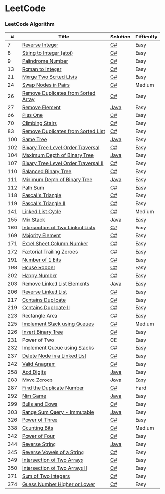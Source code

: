 #
# LeetCode

### **LeetCode Algorithm**

| # | Title | Solution | Difficulty |
| ------ | ------ | ------ | ------ |
| 7 | [Reverse Integer](https://oj.leetcode.com/problems/reverse-integer/) | [C#](https://github.com/UtahC/leetcode/blob/master/algorithms/reverse-integer/reverse-integer.cs) | Easy |
| 8 | [String to Integer (atoi)](https://oj.leetcode.com/problems/string-to-integer-atoi/) | [C#](https://github.com/UtahC/leetcode/blob/master/algorithms/string-to-integer/string-to-integer.cs) | Easy |
| 9 | [Palindrome Number](https://oj.leetcode.com/problems/palindrome-number/) | [C#](https://github.com/UtahC/leetcode/blob/master/algorithms/palindrome-number/palindrome-number.cs) | Easy |
| 13 | [Roman to Integer](https://oj.leetcode.com/problems/roman-to-integer/) | [C#](https://github.com/UtahC/leetcode/blob/master/algorithms/roman-to-integer/roman-to-integer.cs) | Easy |
| 21 | [Merge Two Sorted Lists](https://oj.leetcode.com/problems/merge-two-sorted-lists/) | [C#](https://github.com/UtahC/leetcode/blob/master/algorithms/merge-two-sorted-lists/merge-two-sorted-lists.cs) | Easy |
| 24 | [Swap Nodes in Pairs](https://oj.leetcode.com/problems/swap-nodes-in-pairs/) | [C#](https://github.com/UtahC/leetcode/blob/master/algorithms/swap-nodes-in-pairs/swap-nodes-in-pairs.cs) | Medium |
| 26 | [Remove Duplicates from Sorted Array](https://oj.leetcode.com/problems/remove-duplicates-from-sorted-array/) | [C#](https://github.com/UtahC/leetcode/blob/master/algorithms/remove-duplicates-from-sorted-array/remove-duplicates-from-sorted-array.cs) | Easy |
| 27 | [Remove Element](https://oj.leetcode.com/problems/remove-element/) | [Java](https://github.com/UtahC/leetcode/blob/master/algorithms/remove-element/remove-element.java) | Easy |
| 66 | [Plus One](https://oj.leetcode.com/problems/plus-one/) | [C#](https://github.com/UtahC/leetcode/blob/master/algorithms/plus-one/plus-one.cs) | Easy |
| 70 | [Climbing Stairs](https://oj.leetcode.com/problems/climbing-stairs/) | [C#](https://github.com/UtahC/leetcode/blob/master/algorithms/climbing-stairs/climbing-stairs.cs) | Easy |
| 83 | [Remove Duplicates from Sorted List](https://oj.leetcode.com/problems/remove-duplicates-from-sorted-list/) | [C#](https://github.com/UtahC/leetcode/blob/master/algorithms/remove-duplicates-from-sorted-list/remove-duplicates-from-sorted-list.cs) | Easy |
| 100 | [Same Tree](https://oj.leetcode.com/problems/same-tree/) | [Java](https://github.com/UtahC/leetcode/blob/master/algorithms/same-tree/same-tree.java) | Easy |
| 102 | [Binary Tree Level Order Traversal](https://oj.leetcode.com/problems/binary-tree-level-order-traversal/) | [C#](https://github.com/UtahC/leetcode/blob/master/algorithms/binary-tree-level-order-traversal/binary-tree-level-order-traversal.cs) | Easy |
| 104 | [Maximum Depth of Binary Tree](https://oj.leetcode.com/problems/maximum-depth-of-binary-tree/) | [Java](https://github.com/UtahC/leetcode/blob/master/algorithms/maximum-depth-of-binary-tree/maximum-depth-of-binary-tree.java) | Easy |
| 107 | [Binary Tree Level Order Traversal II](https://oj.leetcode.com/problems/binary-tree-level-order-traversal-ii/) | [C#](https://github.com/UtahC/leetcode/blob/master/algorithms/binary-tree-level-order-traversal-ii/binary-tree-level-order-traversal-ii.cs) | Easy |
| 110 | [Balanced Binary Tree](https://oj.leetcode.com/problems/balanced-binary-tree/) | [C#](https://github.com/UtahC/leetcode/blob/master/algorithms/balanced-binary-tree/balanced-binary-tree.cs) | Easy |
| 111 | [Minimum Depth of Binary Tree](https://oj.leetcode.com/problems/minimum-depth-of-binary-tree/) | [Java](https://github.com/UtahC/leetcode/blob/master/algorithms/minimum-depth-of-binary-tree/minimum-depth-of-binary-tree.java) | Easy |
| 112 | [Path Sum](https://oj.leetcode.com/problems/path-sum/) | [C#](https://github.com/UtahC/leetcode/blob/master/algorithms/path-sum/path-sum.cs) | Easy |
| 118 | [Pascal&#39;s Triangle](https://oj.leetcode.com/problems/pascals-triangle/) | [C#](https://github.com/UtahC/leetcode/blob/master/algorithms/pascals-triangle/pascals-triangle.cs) | Easy |
| 119 | [Pascal&#39;s Triangle II](https://oj.leetcode.com/problems/pascals-triangle-ii/) | [C#](https://github.com/UtahC/leetcode/blob/master/algorithms/pascals-triangle-ii/pascals-triangle-ii.cs) | Easy |
| 141 | [Linked List Cycle](https://oj.leetcode.com/problems/linked-list-cycle/) | [C#](https://github.com/UtahC/leetcode/blob/master/algorithms/linked-list-cycle/linked-list-cycle.cs) | Medium |
| 155 | [Min Stack](https://oj.leetcode.com/problems/min-stack/) | [Java](https://github.com/UtahC/leetcode/blob/master/algorithms/min-stack/min-stack.java) | Easy |
| 160 | [Intersection of Two Linked Lists](https://oj.leetcode.com/problems/intersection-of-two-linked-lists/) | [C#](https://github.com/UtahC/leetcode/blob/master/algorithms/intersection-of-two-linked-lists/intersection-of-two-linked-lists.cs) | Easy |
| 169 | [Majority Element](https://oj.leetcode.com/problems/majority-element/) | [C#](https://github.com/UtahC/leetcode/blob/master/algorithms/majority-element/majority-element.cs) | Easy |
| 171 | [Excel Sheet Column Number](https://oj.leetcode.com/problems/excel-sheet-column-number/) | [C#](https://github.com/UtahC/leetcode/blob/master/algorithms/excel-sheet-column-number/excel-sheet-column-number.cs) | Easy |
| 172 | [Factorial Trailing Zeroes](https://oj.leetcode.com/problems/factorial-trailing-zeroes/) | [C#](https://github.com/UtahC/leetcode/blob/master/algorithms/factorial-trailing-zeroes/factorial-trailing-zeroes.cs) | Easy |
| 191 | [Number of 1 Bits](https://oj.leetcode.com/problems/number-of-1-bits/) | [C#](https://github.com/UtahC/leetcode/blob/master/algorithms/number-of-1-bits/number-of-1-bits.cs) | Easy |
| 198 | [House Robber](https://leetcode.com/problems/house-robber/) | [C#](https://github.com/UtahC/leetcode/blob/master/algorithms/house-robber/house-robber.cs) | Easy |
| 202 | [Happy Number](https://leetcode.com/problems/happy-number/) | [C#](https://github.com/UtahC/leetcode/blob/master/algorithms/happy-number/happy-number.cs) | Easy |
| 203 | [Remove Linked List Elements](https://leetcode.com/problems/remove-linked-list-elements/) | [Java](https://github.com/UtahC/leetcode/blob/master/algorithms/remove-linked-list-elements/remove-linked-list-elements.java) | Easy |
| 206 | [Reverse Linked List](https://leetcode.com/problems/reverse-linked-list/) | [C#](https://github.com/UtahC/leetcode/blob/master/algorithms/reverse-linked-list/reverse-linked-list.cs) | Easy |
| 217 | [Contains Duplicate](https://leetcode.com/problems/contains-duplicate/) | [C#](https://github.com/UtahC/leetcode/blob/master/algorithms/contains-duplicate/contains-duplicate.cs) | Easy |
| 219 | [Contains Duplicate II](https://leetcode.com/problems/contains-duplicate-ii/) | [C#](https://github.com/UtahC/leetcode/blob/master/algorithms/contains-duplicate-ii/contains-duplicate-ii.cs) | Easy |
| 223 | [Rectangle Area](https://leetcode.com/problems/rectangle-area/) | [C#](https://github.com/UtahC/leetcode/blob/master/algorithms/rectangle-area/rectangle-area.cs) | Easy |
| 225 | [Implement Stack using Queues](https://leetcode.com/problems/implement-stack-using-queues/) | [C#](https://github.com/UtahC/leetcode/blob/master/algorithms/implement-stack-using-queues/implement-stack-using-queues.cs) | Medium |
| 226 | [Invert Binary Tree](https://leetcode.com/problems/invert-binary-tree/) | [C#](https://github.com/UtahC/leetcode/blob/master/algorithms/invert-binary-tree/invert-binary-tree.java) | Easy |
| 231 | [Power of Two](https://leetcode.com/problems/power-of-two/) | [CE](https://github.com/UtahC/leetcode/blob/master/algorithms/power-of-two/power-of-two.cs) | Easy |
| 232 | [Implement Queue using Stacks](https://leetcode.com/problems/implement-queue-using-stacks/) | [C#](https://github.com/UtahC/leetcode/blob/master/algorithms/implement-queue-using-stacks/implement-queue-using-stacks.cs) | Easy |
| 237 | [Delete Node in a Linked List](https://leetcode.com/problems/delete-node-in-a-linked-list/) | [C#](https://github.com/UtahC/leetcode/blob/master/algorithms/delete-node-in-a-linked-list/delete-node-in-a-linked-list.cs) | Easy |
| 242 | [Valid Anagram](https://leetcode.com/problems/valid-anagram/) | [C#](https://github.com/UtahC/leetcode/blob/master/algorithms/valid-anagram/valid-anagram.cs) | Easy |
| 258 | [Add Digits](https://leetcode.com/problems/add-digits/) | [Java](https://github.com/UtahC/leetcode/blob/master/algorithms/add-digits/add-digits.java) | Easy |
| 283 | [Move Zeroes](https://leetcode.com/problems/move-zeroes/) | [Java](https://github.com/UtahC/leetcode/blob/master/algorithms/move-zeroes/move-zeroes.java) | Easy |
| 287 | [Find the Duplicate Number](https://leetcode.com/problems/find-the-duplicate-number/) | [C#](https://github.com/UtahC/leetcode/blob/master/algorithms/find-the-duplicate-number/find-the-duplicate-number.cs) | Hard |
| 292 | [Nim Game](https://leetcode.com/problems/nim-game/) | [Java](https://github.com/UtahC/leetcode/blob/master/algorithms/nim-game/nim-game.java) | Easy |
| 299 | [Bulls and Cows](https://leetcode.com/problems/bulls-and-cows/) | [C#](https://github.com/UtahC/leetcode/blob/master/algorithms/bulls-and-cows/bulls-and-cows.cs) | Easy |
| 303 | [Range Sum Query - Immutable](https://leetcode.com/problems/range-sum-query-immutable/) | [Java](https://github.com/UtahC/leetcode/blob/master/algorithms/range-sum-query-immutable/range-sum-query-immutable.java) | Easy |
| 326 | [Power of Three](https://leetcode.com/problems/power-of-three/) | [C#](https://github.com/UtahC/leetcode/blob/master/algorithms/power-of-three/power-of-three.cs) | Easy |
| 338 | [Counting Bits](https://leetcode.com/problems/counting-bits/) | [C#](https://github.com/UtahC/leetcode/blob/master/algorithms/counting-bits/counting-bits.cs) | Medium |
| 342 | [Power of Four](https://leetcode.com/problems/power-of-four/) | [C#](https://github.com/UtahC/leetcode/blob/master/algorithms/power-of-four/power-of-four.cs) | Easy |
| 344 | [Reverse String](https://leetcode.com/problems/reverse-string/) | [Java](https://github.com/UtahC/leetcode/blob/master/algorithms/reverse-string/reverse-string.java) | Easy |
| 345 | [Reverse Vowels of a String](https://leetcode.com/problems/reverse-vowels-of-a-string/) | [C#](https://github.com/UtahC/leetcode/blob/master/algorithms/reverse-vowels-of-a-string/reverse-vowels-of-a-string.cs) | Easy |
| 349 | [Intersection of Two Arrays](https://leetcode.com/problems/intersection-of-two-arrays/) | [C#](https://github.com/UtahC/leetcode/blob/master/algorithms/intersection-of-two-arrays/intersection-of-two-arrays.java) | Easy |
| 350 | [Intersection of Two Arrays II](https://leetcode.com/problems/intersection-of-two-arrays-ii/) | [C#](https://github.com/UtahC/leetcode/blob/master/algorithms/intersection-of-two-arrays-ii/intersection-of-two-arrays-ii.cs) | Easy |
| 371 | [Sum of Two Integers](https://leetcode.com/problems/sum-of-two-integers/) | [C#](https://github.com/UtahC/leetcode/blob/master/algorithms/sum-of-two-integers/sum-of-two-integers.cs) | Easy |
| 374 | [Guess Number Higher or Lower](https://leetcode.com/problems/guess-number-higher-or-lower/) | [C#](https://github.com/UtahC/leetcode/blob/master/algorithms/guess-number-higher-or-lower/guess-number-higher-or-lower.cs) | Easy |
